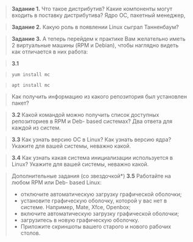 >**Задание 1.**
>Что такое дистрибутив? Какие компоненты могут входить в поставку дистрибутива?
Ядро ОС, пакетный менеджер, 

>**Задание 2.**
>Какую роль в появлении Linux сыграл Танненбаум?

>**Задание 3.**
>А теперь перейдем к практике
>Вам желательно иметь 2 виртуальные машины (RPM и Debian), чтобы наглядно видеть как отличается в них работа:

>**3.1**

>```yum install mc```

>```apt install mc```

>Как получить информацию из какого репозитория был установлен пакет?

>**3.2** Какой командой можно получить список доступных репозиториев в RPM и Deb- based системах? Два ответа для каждой из систем.

>**3.3** Как узнать версию ОС в Linux? Как узнать версию ядра? Укажите для вашей системы, неважно какой.

>**3.4** Как узнать какая система инициализации используется в Linux? Укажите для вашей системы, неважно какой.

>Дополнительные задания (со звездочкой*)
>**3.5** Работайте на любом RPM или Deb- based Linux:
> - отключите автоматическую загрузку графической оболочки;
> - установите графическую оболочку, которой у вас нет в системе. Например, Mate, Xfce, Openbox;
> - включите автоматическую загрузку графической оболочки;
> - загрузитесь в новую графическую оболочку.
> - Приложите скриншоты вашего старого и нового рабочих столов.